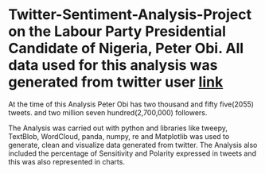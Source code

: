 # Twitter-Sentiment-Analysis-Project on the Labour Party Presidential Candidate of Nigeria, Peter Obi. All data used for this analysis was generated from twitter user    [link](https://twitter.com/PeterObi)
At the time of this Analysis Peter Obi has two thousand and fifty five(2055) tweets. and two million seven hundred(2,700,000) followers. 

The Analysis was carried out with python and libraries like  tweepy, TextBlob, WordCloud, panda, numpy, re and Matplotlib was used to generate, clean and visualize data generated from twitter. The Analysis also included the percentage of Sensitivity and Polarity expressed in tweets and this was also represented in charts.
